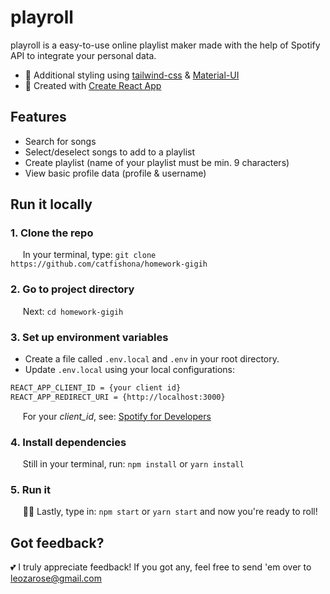 # playroll

playroll is a easy-to-use online playlist maker made with the help of Spotify API to integrate your personal data. 

- :cherry_blossom: Additional styling using [tailwind-css](https://tailwindcss.com/) & [Material-UI](https://mui.com/) 
- :rocket: Created with [Create React App](https://github.com/facebook/create-react-app) 

## Features

- Search for songs
- Select/deselect songs to add to a playlist
- Create playlist (name of your playlist must be min. 9 characters)
- View basic profile data (profile & username)

## Run it locally

### 1. Clone the repo

&nbsp;&nbsp;&nbsp;&nbsp;&nbsp;In your terminal, type: `git clone https://github.com/catfishona/homework-gigih`


### 2. Go to project directory

&nbsp;&nbsp;&nbsp;&nbsp;&nbsp;Next: `cd homework-gigih`

### 3. Set up environment variables
- Create a file called `.env.local` and `.env` in your root directory.
- Update `.env.local` using your local configurations:
```bash
REACT_APP_CLIENT_ID = {your client id}
REACT_APP_REDIRECT_URI = {http://localhost:3000}
```

&nbsp;&nbsp;&nbsp;&nbsp;&nbsp;For your *client_id*, see: [Spotify for Developers](https://developer.spotify.com/dashboard/applications)
### 4. Install dependencies

&nbsp;&nbsp;&nbsp;&nbsp;&nbsp;Still in your terminal, run: `npm install` or `yarn install`

### 5. Run it

&nbsp;&nbsp;&nbsp;&nbsp;&nbsp;:woman_cartwheeling: Lastly, type in: `npm start` or `yarn start` and now you're ready to roll!

## Got feedback?
:two_hearts: I truly appreciate feedback! If you got any, feel free to send 'em over to [leozarose@gmail.com](mailto:leozarose@gmail.com)

